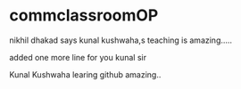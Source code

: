 # commclassroomOP

nikhil dhakad says kunal kushwaha,s teaching is amazing.....

added one more line for you kunal sir 

Kunal Kushwaha learing github amazing..
